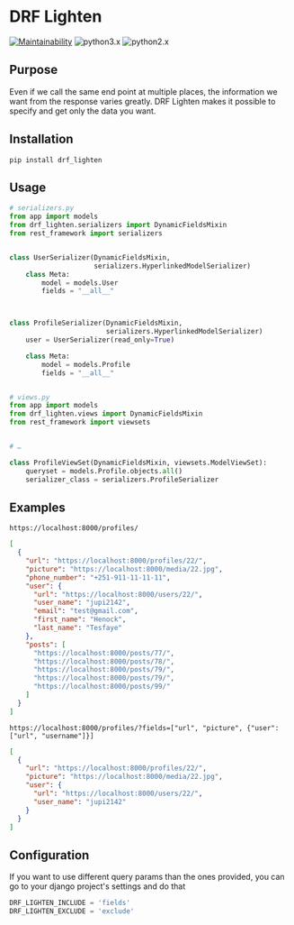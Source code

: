 # DRF Lighten
[![Maintainability](https://api.codeclimate.com/v1/badges/fb7592cf34907b7cb8d8/maintainability)](https://codeclimate.com/github/jupi2142/drf_lighten/maintainability)
![python3.x](https://img.shields.io/badge/python-3.x-brightgreen.svg)
![python2.x](https://img.shields.io/badge/python-2.x-brightgreen.svg)

## Purpose
Even if we call the same end point at multiple places, the information we want
from the response varies greatly. DRF Lighten makes it possible to specify and
get only the data you want.


## Installation
`pip install drf_lighten`


## Usage
```python
# serializers.py
from app import models
from drf_lighten.serializers import DynamicFieldsMixin
from rest_framework import serializers


class UserSerializer(DynamicFieldsMixin,
                     serializers.HyperlinkedModelSerializer)
    class Meta:
        model = models.User
        fields = "__all__"



class ProfileSerializer(DynamicFieldsMixin,
                        serializers.HyperlinkedModelSerializer)
    user = UserSerializer(read_only=True)

    class Meta:
        model = models.Profile
        fields = "__all__"


# views.py
from app import models
from drf_lighten.views import DynamicFieldsMixin
from rest_framework import viewsets


# …

class ProfileViewSet(DynamicFieldsMixin, viewsets.ModelViewSet):
    queryset = models.Profile.objects.all()
    serializer_class = serializers.ProfileSerializer

```

## Examples
`https://localhost:8000/profiles/`
```json
[
  {
    "url": "https://localhost:8000/profiles/22/",
    "picture": "https://localhost:8000/media/22.jpg",
    "phone_number": "+251-911-11-11-11",
    "user": {
      "url": "https://localhost:8000/users/22/",
      "user_name": "jupi2142",
      "email": "test@gmail.com",
      "first_name": "Henock",
      "last_name": "Tesfaye"
    },
    "posts": [
      "https://localhost:8000/posts/77/",
      "https://localhost:8000/posts/78/",
      "https://localhost:8000/posts/79/",
      "https://localhost:8000/posts/79/",
      "https://localhost:8000/posts/99/"
    ]
  }
]
```

`https://localhost:8000/profiles/?fields=["url", "picture", {"user": ["url", "username"]}]`
```json
[
  {
    "url": "https://localhost:8000/profiles/22/",
    "picture": "https://localhost:8000/media/22.jpg",
    "user": {
      "url": "https://localhost:8000/users/22/",
      "user_name": "jupi2142"
    }
  }
]
```


## Configuration
If you want to use different query params than the ones provided, you can go to your django project's settings and do that

```python
DRF_LIGHTEN_INCLUDE = 'fields'
DRF_LIGHTEN_EXCLUDE = 'exclude'
```
